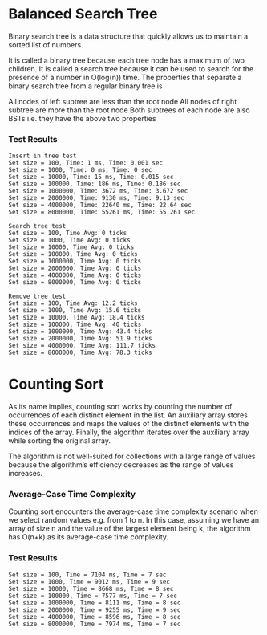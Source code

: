 # Balanced Search Tree
Binary search tree is a data structure that quickly allows us to maintain a sorted list of numbers.

It is called a binary tree because each tree node has a maximum of two children.
It is called a search tree because it can be used to search for the presence of a number in O(log(n)) time.
The properties that separate a binary search tree from a regular binary tree is

All nodes of left subtree are less than the root node
All nodes of right subtree are more than the root node
Both subtrees of each node are also BSTs i.e. they have the above two properties

### Test Results
```
Insert in tree test
Set size = 100, Time: 1 ms, Time: 0.001 sec
Set size = 1000, Time: 0 ms, Time: 0 sec
Set size = 10000, Time: 15 ms, Time: 0.015 sec
Set size = 100000, Time: 186 ms, Time: 0.186 sec
Set size = 1000000, Time: 3672 ms, Time: 3.672 sec
Set size = 2000000, Time: 9130 ms, Time: 9.13 sec
Set size = 4000000, Time: 22640 ms, Time: 22.64 sec
Set size = 8000000, Time: 55261 ms, Time: 55.261 sec

Search tree test
Set size = 100, Time Avg: 0 ticks
Set size = 1000, Time Avg: 0 ticks
Set size = 10000, Time Avg: 0 ticks
Set size = 100000, Time Avg: 0 ticks
Set size = 1000000, Time Avg: 0 ticks
Set size = 2000000, Time Avg: 0 ticks
Set size = 4000000, Time Avg: 0 ticks
Set size = 8000000, Time Avg: 0 ticks

Remove tree test
Set size = 100, Time Avg: 12.2 ticks
Set size = 1000, Time Avg: 15.6 ticks
Set size = 10000, Time Avg: 18.4 ticks
Set size = 100000, Time Avg: 40 ticks
Set size = 1000000, Time Avg: 43.4 ticks
Set size = 2000000, Time Avg: 51.9 ticks
Set size = 4000000, Time Avg: 111.7 ticks
Set size = 8000000, Time Avg: 78.3 ticks
```

# Counting Sort
As its name implies, counting sort works by counting the number of occurrences of each distinct element in the list. An auxiliary array stores these occurrences and maps the values of the distinct elements with the indices of the array. Finally, the algorithm iterates over the auxiliary array while sorting the original array.

The algorithm is not well-suited for collections with a large range of values because the algorithm’s efficiency decreases as the range of values increases. 

### Average-Case Time Complexity
Counting sort encounters the average-case time complexity scenario when we select random values e.g. from 1 to n. In this case, assuming we have an array of size n and the value of the largest element being k, the algorithm has O(n+k) as its average-case time complexity.

### Test Results 
```
Set size = 100, Time = 7104 ms, Time = 7 sec
Set size = 1000, Time = 9012 ms, Time = 9 sec
Set size = 10000, Time = 8668 ms, Time = 8 sec
Set size = 100000, Time = 7577 ms, Time = 7 sec
Set size = 1000000, Time = 8111 ms, Time = 8 sec
Set size = 2000000, Time = 9255 ms, Time = 9 sec
Set size = 4000000, Time = 8596 ms, Time = 8 sec
Set size = 8000000, Time = 7974 ms, Time = 7 sec
```